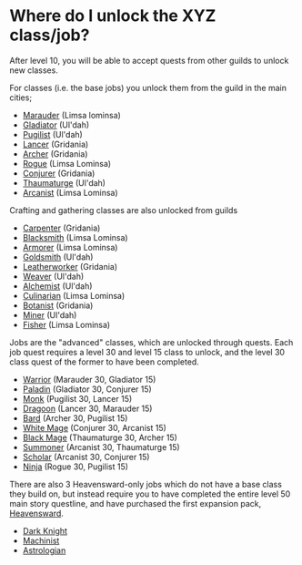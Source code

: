 # Where do I unlock the XYZ class/job?

After level 10, you will be able to accept quests from other guilds to unlock new classes.

For classes (i.e. the base jobs) you unlock them from the guild in the main cities;
- [Marauder](http://ffxiv.gamerescape.com/wiki/Marauder) (Limsa lominsa)
- [Gladiator](http://ffxiv.gamerescape.com/wiki/Gladiator) (Ul'dah)
- [Pugilist](http://ffxiv.gamerescape.com/wiki/Pugilist) (Ul'dah)
- [Lancer](http://ffxiv.gamerescape.com/wiki/Lancer) (Gridania)
- [Archer](http://ffxiv.gamerescape.com/wiki/Archer) (Gridania)
- [Rogue](http://ffxiv.gamerescape.com/wiki/Rogue) (Limsa Lominsa)
- [Conjurer](http://ffxiv.gamerescape.com/wiki/Conjurer) (Gridania)
- [Thaumaturge](http://ffxiv.gamerescape.com/wiki/Thaumaturge) (Ul'dah)
- [Arcanist](http://ffxiv.gamerescape.com/wiki/Arcanist) (Limsa Lominsa)

Crafting and gathering classes are also unlocked from guilds
- [Carpenter](http://ffxiv.gamerescape.com/wiki/Carpenter) (Gridania)
- [Blacksmith](http://ffxiv.gamerescape.com/wiki/Blacksmith) (Limsa Lominsa)
- [Armorer](http://ffxiv.gamerescape.com/wiki/Armorer) (Limsa Lominsa)
- [Goldsmith](http://ffxiv.gamerescape.com/wiki/Goldsmith) (Ul'dah)
- [Leatherworker](http://ffxiv.gamerescape.com/wiki/Leatherworker) (Gridania)
- [Weaver](http://ffxiv.gamerescape.com/wiki/Weaver) (Ul'dah)
- [Alchemist](http://ffxiv.gamerescape.com/wiki/Alchemist) (Ul'dah)
- [Culinarian](http://ffxiv.gamerescape.com/wiki/Culinarian) (Limsa Lominsa)
- [Botanist](http://ffxiv.gamerescape.com/wiki/Botanist) (Gridania)
- [Miner](http://ffxiv.gamerescape.com/wiki/Miner) (Ul'dah)
- [Fisher](http://ffxiv.gamerescape.com/wiki/Fisher) (Limsa Lominsa)

Jobs are the "advanced" classes, which are unlocked through quests. Each job quest requires a level 30 and level 15 class to unlock, and the level 30 class quest of the former to have been completed.
- [Warrior](http://ffxiv.gamerescape.com/wiki/Warrior) (Marauder 30, Gladiator 15)
- [Paladin](http://ffxiv.gamerescape.com/wiki/Paladin) (Gladiator 30, Conjurer 15)
- [Monk](http://ffxiv.gamerescape.com/wiki/Monk) (Pugilist 30, Lancer 15)
- [Dragoon](http://ffxiv.gamerescape.com/wiki/Dragoon) (Lancer 30, Marauder 15)
- [Bard](http://ffxiv.gamerescape.com/wiki/Bard) (Archer 30, Pugilist 15)
- [White Mage](http://ffxiv.gamerescape.com/wiki/White_Mage) (Conjurer 30, Arcanist 15)
- [Black Mage](http://ffxiv.gamerescape.com/wiki/Black_Mage) (Thaumaturge 30, Archer 15)
- [Summoner](http://ffxiv.gamerescape.com/wiki/Summoner) (Arcanist 30, Thaumaturge 15)
- [Scholar](http://ffxiv.gamerescape.com/wiki/Scholar) (Arcanist 30, Conjurer 15)
- [Ninja](http://ffxiv.gamerescape.com/wiki/Ninja) (Rogue 30, Pugilist 15)

There are also 3 Heavensward-only jobs which do not have a base class they build on, but instead require you to have completed the entire level 50 main story questline, and have purchased the first expansion pack, [Heavensward](http://eu.finalfantasyxiv.com/heavensward/).
- [Dark Knight](http://ffxiv.gamerescape.com/wiki/Dark_Knight)
- [Machinist](http://ffxiv.gamerescape.com/wiki/Machinist)
- [Astrologian](http://ffxiv.gamerescape.com/wiki/Astrologian)
